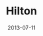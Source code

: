 ---
date: 2013-07-11
title: Hilton
categories: partner
logo: hilton-logo-small.jpg
www: http://www.hilton.com
---